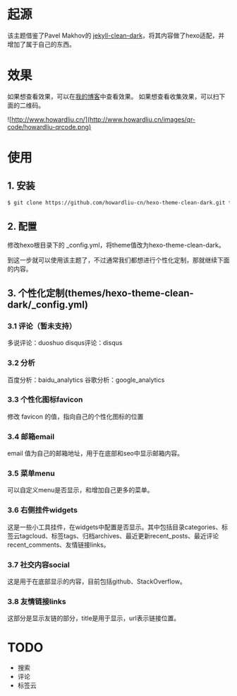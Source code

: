 # 起源
该主题借鉴了Pavel Makhov的 [jekyll-clean-dark](https://github.com/streetturtle/jekyll-clean-dark)，将其内容做了hexo适配，并增加了属于自己的东西。

# 效果
如果想查看效果，可以在[我的博客](http://www.howardliu.cn/)中查看效果。
如果想查看收集效果，可以扫下面的二维码。

![http://www.howardliu.cn/](http://www.howardliu.cn/images/qr-code/howardliu-qrcode.png)

# 使用
## 1. 安装
```sh
$ git clone https://github.com/howardliu-cn/hexo-theme-clean-dark.git themes/hexo-theme-clean-dark
```

## 2. 配置
修改hexo根目录下的 _config.yml，将theme值改为hexo-theme-clean-dark。

到这一步就可以使用该主题了，不过通常我们都想进行个性化定制，那就继续下面的内容。

## 3. 个性化定制(themes/hexo-theme-clean-dark/_config.yml)
### 3.1 评论（暂未支持）
多说评论：duoshuo
disqus评论：disqus

### 3.2 分析
百度分析：baidu_analytics
谷歌分析：google_analytics

### 3.3 个性化图标favicon
修改 favicon 的值，指向自己的个性化图标的位置

### 3.4 邮箱email
email 值为自己的邮箱地址，用于在底部和seo中显示邮箱内容。

### 3.5 菜单menu
可以自定义menu是否显示，和增加自己更多的菜单。

### 3.6 右侧挂件widgets
这是一些小工具挂件，在widgets中配置是否显示。其中包括目录categories、标签云tagcloud、标签tags、归档archives、最近更新recent_posts、最近评论recent_comments、友情链接links。

### 3.7 社交内容social
这是用于在底部显示的内容，目前包括github、StackOverflow。

### 3.8 友情链接links
这部分是显示友链的部分，title是用于显示，url表示链接位置。

# TODO
- 搜索
- 评论
- 标签云

